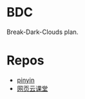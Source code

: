 # BDC
Break-Dark-Clouds plan.

# Repos
* [pinyin](https://github.com/hotoo/pinyin)
* [网页云课堂](http://study.163.com/course/introduction/232006.htm#/courseDetail)